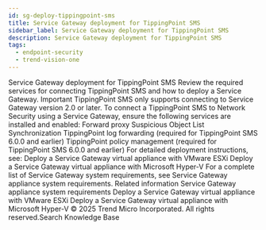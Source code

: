 ```yaml
---
id: sg-deploy-tippingpoint-sms
title: Service Gateway deployment for TippingPoint SMS
sidebar_label: Service Gateway deployment for TippingPoint SMS
description: Service Gateway deployment for TippingPoint SMS
tags:
  - endpoint-security
  - trend-vision-one
---
```


 Service Gateway deployment for TippingPoint SMS Review the required services for connecting TippingPoint SMS and how to deploy a Service Gateway. Important TippingPoint SMS only supports connecting to Service Gateway version 2.0 or later. To connect a TippingPoint SMS to Network Security using a Service Gateway, ensure the following services are installed and enabled: Forward proxy Suspicious Object List Synchronization TippingPoint log forwarding (required for TippingPoint SMS 6.0.0 and earlier) TippingPoint policy management (required for TippingPoint SMS 6.0.0 and earlier) For detailed deployment instructions, see: Deploy a Service Gateway virtual appliance with VMware ESXi Deploy a Service Gateway virtual appliance with Microsoft Hyper-V For a complete list of Service Gateway system requirements, see Service Gateway appliance system requirements. Related information Service Gateway appliance system requirements Deploy a Service Gateway virtual appliance with VMware ESXi Deploy a Service Gateway virtual appliance with Microsoft Hyper-V © 2025 Trend Micro Incorporated. All rights reserved.Search Knowledge Base
